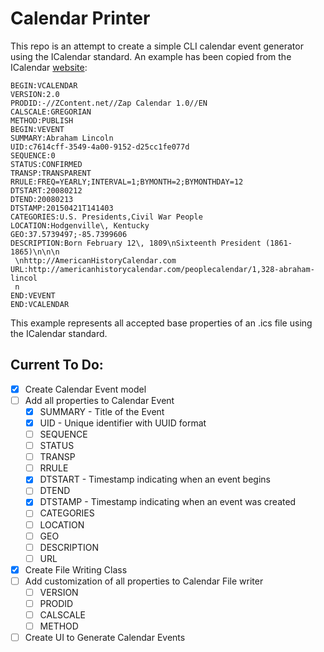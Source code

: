 # Calendar Printer
This repo is an attempt to create a simple CLI calendar event generator using the ICalendar standard. An example has been copied from the ICalendar [website](https://icalendar.org/):

```
BEGIN:VCALENDAR
VERSION:2.0
PRODID:-//ZContent.net//Zap Calendar 1.0//EN
CALSCALE:GREGORIAN
METHOD:PUBLISH
BEGIN:VEVENT
SUMMARY:Abraham Lincoln
UID:c7614cff-3549-4a00-9152-d25cc1fe077d
SEQUENCE:0
STATUS:CONFIRMED
TRANSP:TRANSPARENT
RRULE:FREQ=YEARLY;INTERVAL=1;BYMONTH=2;BYMONTHDAY=12
DTSTART:20080212
DTEND:20080213
DTSTAMP:20150421T141403
CATEGORIES:U.S. Presidents,Civil War People
LOCATION:Hodgenville\, Kentucky
GEO:37.5739497;-85.7399606
DESCRIPTION:Born February 12\, 1809\nSixteenth President (1861-1865)\n\n\n
 \nhttp://AmericanHistoryCalendar.com
URL:http://americanhistorycalendar.com/peoplecalendar/1,328-abraham-lincol
 n
END:VEVENT
END:VCALENDAR
```

This example represents all accepted base properties of an .ics file using the ICalendar standard. 

## Current To Do:
- [X] Create Calendar Event model
- [ ] Add all properties to Calendar Event
    - [X] SUMMARY - Title of the Event
    - [X] UID - Unique identifier with UUID format
    - [ ] SEQUENCE
    - [ ] STATUS
    - [ ] TRANSP
    - [ ] RRULE
    - [X] DTSTART - Timestamp indicating when an event begins
    - [ ] DTEND
    - [X] DTSTAMP - Timestamp indicating when an event was created
    - [ ] CATEGORIES
    - [ ] LOCATION
    - [ ] GEO
    - [ ] DESCRIPTION
    - [ ] URL
- [X] Create File Writing Class
- [ ] Add customization of all properties to Calendar File writer
    - [ ] VERSION
    - [ ] PRODID
    - [ ] CALSCALE
    - [ ] METHOD
- [ ] Create UI to Generate Calendar Events